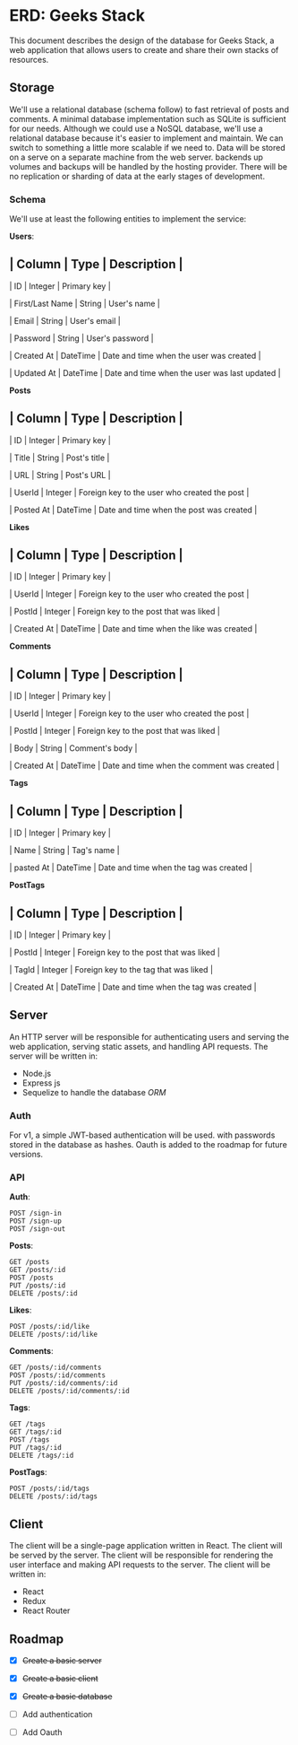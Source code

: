 # ERD: Geeks Stack

This document describes the  design  of the  database  for Geeks Stack, a web application that allows users to create and share their own stacks of resources.

## Storage

We'll use a relational database (schema follow) to fast retrieval of posts and comments.
A minimal database implementation such as SQLite is sufficient for our needs.
Although we could use a NoSQL database, we'll use a relational database because it's easier to implement and maintain.
We can switch to something a little more scalable if we need to.
Data will be stored on a serve on  a separate machine  from the web server. backends
up volumes and backups will be handled by the hosting provider.
There will be no replication or sharding of data at the early stages of development.

### Schema

We'll use at least the following entities to implement the service:


**Users**:

| Column | Type | Description |
------------------------------
| ID | Integer | Primary key |

| First/Last Name | String | User's name |

| Email | String | User's email |

| Password | String | User's password |

| Created At | DateTime | Date and time when the user was created |

| Updated At | DateTime | Date and time when the user was last updated |

**Posts**

| Column | Type | Description |
------------------------------
| ID | Integer | Primary key |

| Title | String | Post's title |


| URL | String | Post's URL |

| UserId | Integer | Foreign key to the user who created the post |

| Posted At | DateTime | Date and time when the post was created |

**Likes**

| Column | Type | Description |
------------------------------
| ID | Integer | Primary key |

| UserId | Integer | Foreign key to the user who created the post |

| PostId | Integer | Foreign key to the post that was liked |

| Created At | DateTime | Date and time when the like was created |

**Comments**

| Column | Type | Description |
-----------------------------
| ID | Integer | Primary key |

| UserId | Integer | Foreign key to the user who created the post |

| PostId | Integer | Foreign key to the post that was liked |

| Body | String | Comment's body |

| Created At | DateTime | Date and time when the comment was created |

**Tags**

| Column | Type | Description |
------------------------------
| ID | Integer | Primary key |

| Name | String | Tag's name |

| pasted At | DateTime | Date and time when the tag was created |

**PostTags**

| Column | Type | Description |
------------------------------
| ID | Integer | Primary key |

| PostId | Integer | Foreign key to the post that was liked |

| TagId | Integer | Foreign key to the tag that was liked |

| Created At | DateTime | Date and time when the tag was created |

## Server

An HTTP server will be responsible for authenticating users and serving the web application, serving static assets, and handling API requests.
The server will be written in:

- Node.js
- Express js
- Sequelize to handle the database *ORM*

### Auth 

For v1, a simple JWT-based authentication will be used. with passwords stored in the database as hashes.
Oauth is added to the roadmap for future versions.

### API

**Auth**:
```
POST /sign-in
POST /sign-up
POST /sign-out
```

**Posts**:
```
GET /posts
GET /posts/:id
POST /posts
PUT /posts/:id
DELETE /posts/:id
```

**Likes**:
```
POST /posts/:id/like
DELETE /posts/:id/like
```

**Comments**:
```
GET /posts/:id/comments
POST /posts/:id/comments
PUT /posts/:id/comments/:id
DELETE /posts/:id/comments/:id
```

**Tags**:
```
GET /tags
GET /tags/:id
POST /tags
PUT /tags/:id
DELETE /tags/:id
```

**PostTags**:
```
POST /posts/:id/tags
DELETE /posts/:id/tags
```

## Client

The client will be a single-page application written in React.
The client will be served by the server.
The client will be responsible for rendering the user interface and making API requests to the server.
The client will be written in:

- React
- Redux
- React Router


## Roadmap

- [x] ~~Create a basic server~~

- [x] ~~Create a basic client~~

- [x] ~~Create a basic database~~

- [ ] Add authentication

- [ ] Add Oauth
